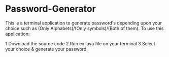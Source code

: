 # Password-Generator
This is a terminal application to generate password's depending upon your choice such as (Only Alphabets)/(Only symbols)/(Both of them).
To use this application:

1.Download the source code
2.Run ex.java file on your terminal
3.Select your choice & generate your password.


